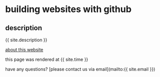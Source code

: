 # building websites with github

## description
{{ site.description }}

[about this website](about.md)

this page was rendered at {{ site.time }}

have any questions? [please contact us via email](mailto:{{ site.email }})
